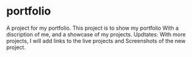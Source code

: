 # portfolio
A project for my portfolio.
This project is to show my portfolio With a discription of me, and a showcase of my projects. 
Updtates: With more projects, I will add links to the live projects and Screenshots of the new project.
